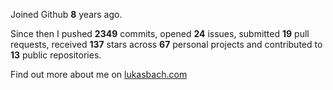 Joined Github **8** years ago.

Since then I pushed **2349** commits, opened **24** issues, submitted **19** pull requests, received **137** stars across **67** personal projects and contributed to **13** public repositories.

Find out more about me on [lukasbach.com](https://lukasbach.com)
